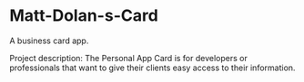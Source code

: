 # Matt-Dolan-s-Card
A business card app.

Project description: The Personal App Card is for developers or professionals that want to give their clients easy access to their information.
